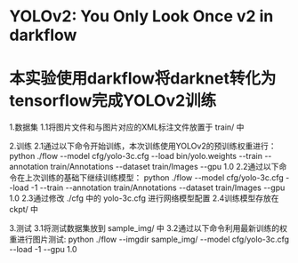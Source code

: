 # YOLOv2: You Only Look Once v2 in darkflow
# 本实验使用darkflow将darknet转化为tensorflow完成YOLOv2训练
1.数据集
	1.1将图片文件和与图片对应的XML标注文件放置于 train/ 中 

2.训练
	2.1通过以下命令开始训练，本次训练使用YOLOv2的预训练权重进行：
		python ./flow --model cfg/yolo-3c.cfg --load bin/yolo.weights --train --annotation train/Annotations --dataset train/Images --gpu 1.0
	2.2通过以下命令在上次训练的基础下继续训练模型：
		python ./flow --model cfg/yolo-3c.cfg --load -1 --train --annotation train/Annotations --dataset train/Images --gpu 1.0
	2.3通过修改 ./cfg 中的 yolo-3c.cfg 进行网络模型配置
	2.4训练模型存放在 ckpt/ 中

3.测试
	3.1将测试数据集放到 sample_img/ 中
	3.2通过以下命令利用最新训练的权重进行图片测试:
		python ./flow --imgdir sample_img/ --model cfg/yolo-3c.cfg --load -1 --gpu 1.0

